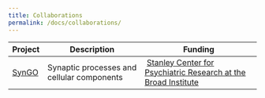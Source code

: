 ```yaml
---
title: Collaborations
permalink: /docs/collaborations/
---
```


| Project 	| Description |	Funding |	
|-------|-------------|---------|
|[SynGO](http://geneontology.org/page/syngo-synapse-biology) | Synaptic processes and cellular components | [Stanley Center for Psychiatric Research at the Broad Institute](https://www.broadinstitute.org/stanley") | 
